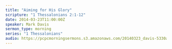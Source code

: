 ```yaml
---
title: "Aiming for His Glory"
scripture: "1 Thessalonians 2:1-12"
date: 2014-03-23T11:00:00Z
speaker: Mark Davis
sermon_type: morning
series: "1 Thessalonians"
audio: https://pcpcmorningsermons.s3.amazonaws.com/20140323_davis-5330a538c9283.mp3 
---
```



